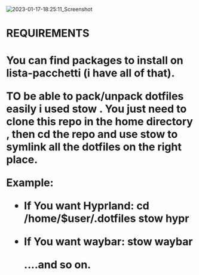 ![2023-01-17-18:25:11_Screenshot](https://user-images.githubusercontent.com/61702357/213056300-7f4f028c-330a-4d98-a0c9-9516bda09df1.png)


<h1> REQUIREMENTS <h1>

<p> You can find packages to install on lista-pacchetti (i have all of that). </p>

TO be able to pack/unpack dotfiles easily i used stow .
You just need to clone this repo in the home directory , then cd the repo and use stow to symlink all the dotfiles on the right place.

Example:
- If You want Hyprland:
cd /home/$user/.dotfiles
stow hypr 

- If You want waybar:
  stow waybar 
  
  ....and so on. 

